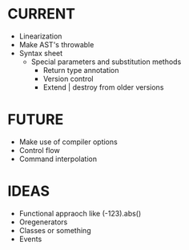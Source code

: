 # CURRENT
- Linearization
- Make AST's throwable
- Syntax sheet
  - Special parameters and substitution methods
	- Return type annotation
	- Version control
	- Extend | destroy from older versions
# FUTURE
- Make use of compiler options
- Control flow
- Command interpolation
# IDEAS
- Functional appraoch like (-123).abs()
- Oregenerators
- Classes or something
- Events